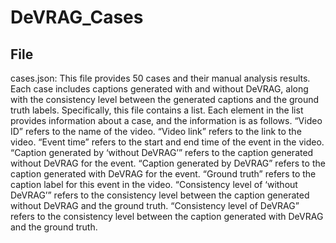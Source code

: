 # DeVRAG_Cases
## File
cases.json: This file provides 50 cases and their manual analysis results. Each case includes captions generated with and without DeVRAG, along with the consistency level between the generated captions and the ground truth labels. Specifically, this file contains a list. Each element in the list provides information about a case, and the information is as follows. “Video ID” refers to the name of the video. “Video link” refers to the link to the video. “Event time” refers to the start and end time of the event in the video. “Caption generated by ‘without DeVRAG’” refers to the caption generated without DeVRAG for the event. “Caption generated by DeVRAG” refers to the caption generated with DeVRAG for the event. “Ground truth” refers to the caption label for this event in the video. “Consistency level of ‘without DeVRAG’” refers to the consistency level between the caption generated without DeVRAG and the ground truth. “Consistency level of DeVRAG” refers to the consistency level between the caption generated with DeVRAG and the ground truth.
